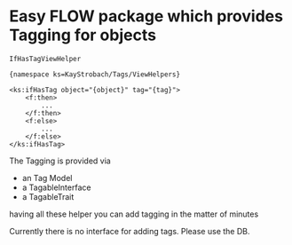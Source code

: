# Easy FLOW package which provides Tagging for objects

```$php
IfHasTagViewHelper
```

```$html
{namespace ks=KayStrobach/Tags/ViewHelpers}

<ks:ifHasTag object="{object}" tag="{tag}">
    <f:then>
        ...
    </f:then>
    <f:else>
        ...
    </f:else>
</ks:ifHasTag>
```

The Tagging is provided via

* an Tag Model
* a TagableInterface
* a TagableTrait

having all these helper you can add tagging in the matter of minutes

Currently there is no interface for adding tags. Please use the DB.